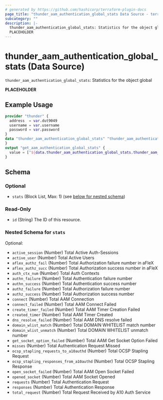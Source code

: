 ```yaml
---
# generated by https://github.com/hashicorp/terraform-plugin-docs
page_title: "thunder_aam_authentication_global_stats Data Source - terraform-provider-thunder"
subcategory: ""
description: |-
  thunder_aam_authentication_global_stats: Statistics for the object global
  PLACEHOLDER
---
```


# thunder_aam_authentication_global_stats (Data Source)

`thunder_aam_authentication_global_stats`: Statistics for the object global

__PLACEHOLDER__

## Example Usage

```terraform
provider "thunder" {
  address  = var.dut9049
  username = var.username
  password = var.password
}
data "thunder_aam_authentication_global_stats" "thunder_aam_authentication_global_stats" {
}
output "get_aam_authentication_global_stats" {
  value = ["${data.thunder_aam_authentication_global_stats.thunder_aam_authentication_global_stats}"]
}
```

<!-- schema generated by tfplugindocs -->
## Schema

### Optional

- `stats` (Block List, Max: 1) (see [below for nested schema](#nestedblock--stats))

### Read-Only

- `id` (String) The ID of this resource.

<a id="nestedblock--stats"></a>
### Nested Schema for `stats`

Optional:

- `active_session` (Number) Total Active Auth-Sessions
- `active_user` (Number) Total Active Users
- `aflex_authz_fail` (Number) Total Authorization failure number in aFleX
- `aflex_authz_succ` (Number) Total Authorization success number in aFleX
- `auth_ctx_num` (Number) Total Auth Contexts
- `authn_failure` (Number) Total Authentication failure number
- `authn_success` (Number) Total Authentication success number
- `authz_failure` (Number) Total Authorization failure number
- `authz_success` (Number) Total Authorization success number
- `connect` (Number) Total AAM Connection
- `connect_failed` (Number) Total AAM Connect Failed
- `create_timer_failed` (Number) Total AAM Timer Creation Failed
- `created_timer` (Number) Total AAM Timer Created
- `dns_resolve_failed` (Number) Total AAM DNS resolve failed
- `domain_wlist_match` (Number) Total DOMAIN WHITELIST match number
- `domain_wlist_unmatch` (Number) Total DOMAIN WHITELIST unmatch number
- `get_socket_option_failed` (Number) Total AAM Get Socket Option Failed
- `misses` (Number) Total Authentication Request Missed
- `ocsp_stapling_requests_to_a10authd` (Number) Total OCSP Stapling Request
- `ocsp_stapling_responses_from_a10authd` (Number) Total OCSP Stapling Response
- `open_socket_failed` (Number) Total AAM Open Socket Failed
- `opened_socket` (Number) Total AAM Socket Opened
- `requests` (Number) Total Authentication Request
- `responses` (Number) Total Authentication Response
- `total_request` (Number) Total Request Received by A10 Auth Service


